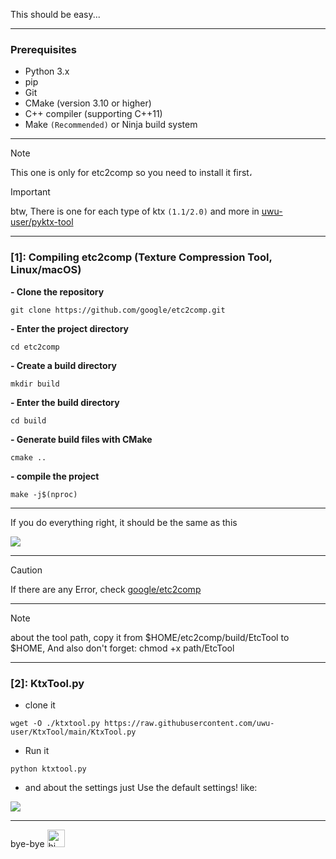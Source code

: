 This should be easy...

---

### Prerequisites
- Python 3.x
- pip
- Git
- CMake (version 3.10 or higher)
- C++ compiler (supporting C++11)
- Make `(Recommended)` or Ninja build system

---

> [!NOTE]
> This one is only for etc2comp so you need to install it first،

> [!IMPORTANT]  
> btw, There is one for each type of ktx `(1.1/2.0)` and more in [uwu-user/pyktx-tool](https://github.com/uwu-user/pyktx-tool)

---
### [1]: Compiling etc2comp (Texture Compression Tool, Linux/macOS)

**- Clone the repository**
```
git clone https://github.com/google/etc2comp.git
```

**- Enter the project directory**
```
cd etc2comp
```

**- Create a build directory**
```
mkdir build
```

**- Enter the build directory**
```
cd build
```

**- Generate build files with CMake**
```
cmake ..
```

**- compile the project**
```
make -j$(nproc)
```

---

If you do everything right, it should be the same as this
<p>
    <img src="./assets/etc2comp.png" />
</p>

---

> [!CAUTION]
> If there are any Error,  check [google/etc2comp](https://github.com/google/etc2comp)

---

> [!NOTE] 
> about the tool path, copy it from $HOME/etc2comp/build/EtcTool to $HOME, And also don't forget:  chmod +x path/EtcTool

--- 

### [2]: KtxTool.py

- clone it
```
wget -O ./ktxtool.py https://raw.githubusercontent.com/uwu-user/KtxTool/main/KtxTool.py
```

- Run it
```
python ktxtool.py
```

- and about the settings just Use the default settings! like:
  
<p>
    <img src="./assets/KtxTool.png" />
</p>

--- 

bye-bye <img src="https://user-images.githubusercontent.com/1303154/88677602-1635ba80-d120-11ea-84d8-d263ba5fc3c0.gif" width="28px" alt="hi">
